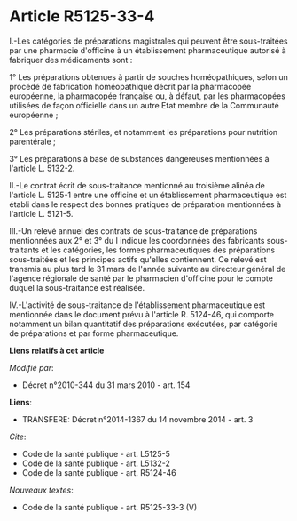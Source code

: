 # Article R5125-33-4

I.-Les catégories de préparations magistrales qui peuvent être sous-traitées par une pharmacie d'officine à un établissement
pharmaceutique autorisé à fabriquer des médicaments sont : 

1° Les préparations obtenues à partir de souches homéopathiques, selon un procédé de fabrication homéopathique décrit par la
pharmacopée européenne, la pharmacopée française ou, à défaut, par les pharmacopées utilisées de façon officielle dans un
autre Etat membre de la Communauté européenne ; 

2° Les préparations stériles, et notamment les préparations pour nutrition parentérale ; 

3° Les préparations à base de substances dangereuses mentionnées à l'article L. 5132-2. 

II.-Le contrat écrit de sous-traitance mentionné au troisième alinéa de l'article L. 5125-1 entre une officine et un
établissement pharmaceutique est établi dans le respect des bonnes pratiques de préparation mentionnées à l'article L.
5121-5. 

III.-Un relevé annuel des contrats de sous-traitance de préparations mentionnées aux 2° et 3° du I indique les coordonnées
des fabricants sous-traitants et les catégories, les formes pharmaceutiques des préparations sous-traitées et les principes
actifs qu'elles contiennent. Ce relevé est transmis au plus tard le 31 mars de l'année suivante au  directeur général de
l'agence régionale de santé par le pharmacien d'officine pour le compte duquel la sous-traitance est réalisée. 

IV.-L'activité de sous-traitance de l'établissement pharmaceutique est mentionnée dans le document prévu à l'article R.
5124-46, qui comporte notamment un bilan quantitatif des préparations exécutées, par catégorie de préparations et par forme
pharmaceutique.

**Liens relatifs à cet article**

_Modifié par_:

  - Décret n°2010-344 du 31 mars 2010 - art. 154

**Liens**:

  - TRANSFERE: Décret n°2014-1367 du 14 novembre 2014 - art. 3

_Cite_:

  - Code de la santé publique - art. L5125-5
  - Code de la santé publique - art. L5132-2
  - Code de la santé publique - art. R5124-46

_Nouveaux textes_:

  - Code de la santé publique - art. R5125-33-3 (V)

